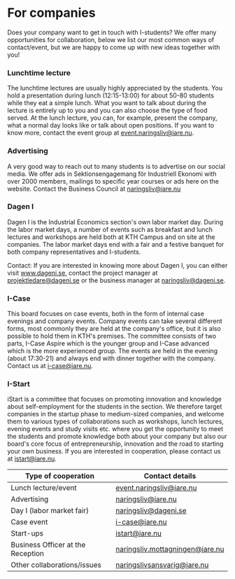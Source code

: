 # For companies

Does your company want to get in touch with I-students? We offer many opportunities for collaboration, below we list our most common ways of contact/event, but we are happy to come up with new ideas together with you!

### Lunchtime lecture
The lunchtime lectures are usually highly appreciated by the students. You hold a presentation during lunch (12:15-13:00) for about 50-80 students while they eat a simple lunch. What you want to talk about during the lecture is entirely up to you and you can also choose the type of food served. At the lunch lecture, you can, for example, present the company, what a normal day looks like or talk about open positions. If you want to know more, contact the event group at event.naringsliv@iare.nu.

### Advertising
A very good way to reach out to many students is to advertise on our social media. We offer ads in Sektionsengagemang för Industriell Ekonomi with over 2000 members, mailings to specific year courses or ads here on the website. Contact the Business Council at naringsliv@iare.nu

### Dagen I
Dagen I is the Industrial Economics section's own labor market day. During the labor market days, a number of events such as breakfast and lunch lectures and workshops are held both at KTH Campus and on site at the companies. The labor market days end with a fair and a festive banquet for both company representatives and I-students.

Contact: If you are interested in knowing more about Dagen I, you can either visit www.dageni.se, contact the project manager at projektledare@dageni.se or the business manager at naringsliv@dageni.se.

### I-Case
This board focuses on case events, both in the form of internal case evenings and company events. Company events can take several different forms, most commonly they are held at the company's office, but it is also possible to hold them in KTH's premises. The committee consists of two parts, I-Case Aspire which is the younger group and I-Case advanced which is the more experienced group. The events are held in the evening (about 17:30-21) and always end with dinner together with the company. Contact us at i-case@iare.nu.

### I-Start
iStart is a committee that focuses on promoting innovation and knowledge about self-employment for the students in the section. We therefore target companies in the startup phase to medium-sized companies, and welcome them to various types of collaborations such as workshops, lunch lectures, evening events and study visits etc. where you get the opportunity to meet the students and promote knowledge both about your company but also our board's core focus of entrepreneurship, innovation and the road to starting your own business. If you are interested in cooperation, please contact us at istart@iare.nu.




| Type of cooperation | Contact details
| ------------------------------------------ | ----------------------------------- |
| Lunch lecture/event | event.naringsliv@iare.nu |
| Advertising | naringsliv@iare.nu |
| Day I (labor market fair) | naringsliv@dageni.se |
| Case event | i-case@iare.nu |
| Start-ups | istart@iare.nu |
| Business Officer at the Reception | naringsliv.mottagningen@iare.nu |
| Other collaborations/issues | naringslivsansvarig@iare.nu |